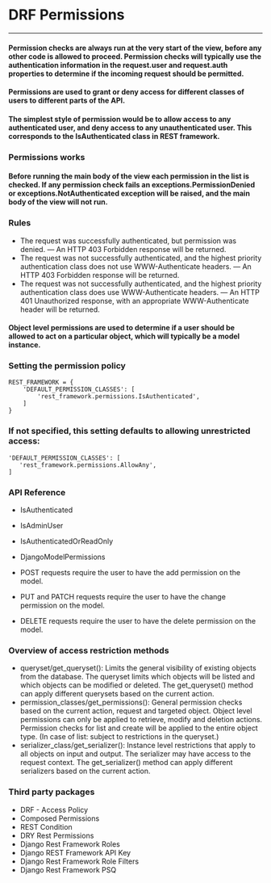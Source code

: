 #  DRF Permissions
---
#### Permission checks are always run at the very start of the view, before any other code is allowed to proceed. Permission checks will typically use the authentication information in the request.user and request.auth properties to determine if the incoming request should be permitted.

#### Permissions are used to grant or deny access for different classes of users to different parts of the API.

#### The simplest style of permission would be to allow access to any authenticated user, and deny access to any unauthenticated user. This corresponds to the IsAuthenticated class in REST framework.


### Permissions works 

#### Before running the main body of the view each permission in the list is checked. If any permission check fails an exceptions.PermissionDenied or exceptions.NotAuthenticated exception will be raised, and the main body of the view will not run.

### Rules


- The request was successfully authenticated, but permission was denied. — An HTTP 403 Forbidden response will be returned.
- The request was not successfully authenticated, and the highest priority authentication class does not use WWW-Authenticate headers. — An HTTP 403 Forbidden response will be returned.
- The request was not successfully authenticated, and the highest priority authentication class does use WWW-Authenticate headers. — An HTTP 401 Unauthorized response, with an appropriate WWW-Authenticate header will be returned.


#### Object level permissions are used to determine if a user should be allowed to act on a particular object, which will typically be a model instance.

### Setting the permission policy
```
REST_FRAMEWORK = {
    'DEFAULT_PERMISSION_CLASSES': [
        'rest_framework.permissions.IsAuthenticated',
    ]
}
```
### If not specified, this setting defaults to allowing unrestricted access:
```
'DEFAULT_PERMISSION_CLASSES': [
   'rest_framework.permissions.AllowAny',
]
```
### API Reference

- IsAuthenticated
- IsAdminUser
- IsAuthenticatedOrReadOnly
- DjangoModelPermissions

- POST requests require the user to have the add permission on the model.
- PUT and PATCH requests require the user to have the change permission on the model.
- DELETE requests require the user to have the delete permission on the model.


### Overview of access restriction methods

- queryset/get_queryset(): Limits the general visibility of existing objects from the database. The queryset limits which objects will be listed and which objects can be modified or deleted. The get_queryset() method can apply different querysets based on the current action.
- permission_classes/get_permissions(): General permission checks based on the current action, request and targeted object. Object level permissions can only be applied to retrieve, modify and deletion actions. Permission checks for list and create will be applied to the entire object type. (In case of list: subject to restrictions in the queryset.)
- serializer_class/get_serializer(): Instance level restrictions that apply to all objects on input and output. The serializer may have access to the request context. The get_serializer() method can apply different serializers based on the current action.


### Third party packages
- DRF - Access Policy
- Composed Permissions
- REST Condition
- DRY Rest Permissions
- Django Rest Framework Roles
- Django REST Framework API Key
- Django Rest Framework Role Filters
- Django Rest Framework PSQ



